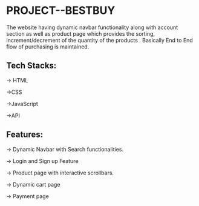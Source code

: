 # PROJECT--BESTBUY

The website having dynamic navbar functionality along with account section as well as product page which provides the sorting, increment/decrement of the quantity of the products . Basically End to End flow of purchasing is maintained.

Tech Stacks:
------------

-> HTML

->CSS

->JavaScript

->API

Features:
-----------
-> Dynamic Navbar with Search functionalities.

-> Login and Sign up Feature

-> Product page with interactive scrollbars.

-> Dynamic cart page

-> Payment page
